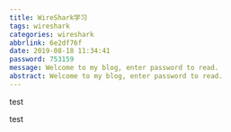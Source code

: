 ```yaml
---
title: WireShark学习
tags: wireshark
categories: wireshark
abbrlink: 6e2df76f
date: 2019-08-18 11:34:41
password: 753159
message: Welcome to my blog, enter password to read.  
abstract: Welcome to my blog, enter password to read.  
---
```

test
<!--more-->
test